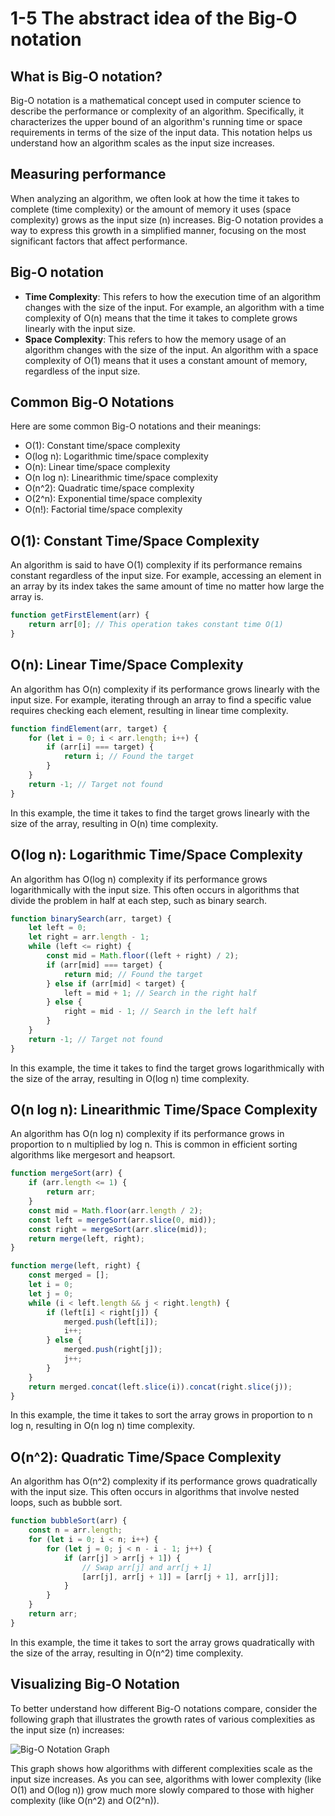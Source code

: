 # 1-5 The abstract idea of the Big-O notation

## What is Big-O notation?

Big-O notation is a mathematical concept used in computer science to describe the performance or complexity of an algorithm. Specifically, it characterizes the upper bound of an algorithm's running time or space requirements in terms of the size of the input data. This notation helps us understand how an algorithm scales as the input size increases.

## Measuring performance

When analyzing an algorithm, we often look at how the time it takes to complete (time complexity) or the amount of memory it uses (space complexity) grows as the input size (n) increases. Big-O notation provides a way to express this growth in a simplified manner, focusing on the most significant factors that affect performance.

## Big-O notation

- **Time Complexity**: This refers to how the execution time of an algorithm changes with the size of the input. For example, an algorithm with a time complexity of O(n) means that the time it takes to complete grows linearly with the input size.
- **Space Complexity**: This refers to how the memory usage of an algorithm changes with the size of the input. An algorithm with a space complexity of O(1) means that it uses a constant amount of memory, regardless of the input size.

## Common Big-O Notations

Here are some common Big-O notations and their meanings:

- O(1): Constant time/space complexity
- O(log n): Logarithmic time/space complexity
- O(n): Linear time/space complexity
- O(n log n): Linearithmic time/space complexity
- O(n^2): Quadratic time/space complexity
- O(2^n): Exponential time/space complexity
- O(n!): Factorial time/space complexity

## O(1): Constant Time/Space Complexity

An algorithm is said to have O(1) complexity if its performance remains constant regardless of the input size. For example, accessing an element in an array by its index takes the same amount of time no matter how large the array is.

```javascript
function getFirstElement(arr) {
	return arr[0]; // This operation takes constant time O(1)
}
```

## O(n): Linear Time/Space Complexity

An algorithm has O(n) complexity if its performance grows linearly with the input size. For example, iterating through an array to find a specific value requires checking each element, resulting in linear time complexity.

```javascript
function findElement(arr, target) {
	for (let i = 0; i < arr.length; i++) {
		if (arr[i] === target) {
			return i; // Found the target
		}
	}
	return -1; // Target not found
}
```

In this example, the time it takes to find the target grows linearly with the size of the array, resulting in O(n) time complexity.

## O(log n): Logarithmic Time/Space Complexity

An algorithm has O(log n) complexity if its performance grows logarithmically with the input size. This often occurs in algorithms that divide the problem in half at each step, such as binary search.

```javascript
function binarySearch(arr, target) {
	let left = 0;
	let right = arr.length - 1;
	while (left <= right) {
		const mid = Math.floor((left + right) / 2);
		if (arr[mid] === target) {
			return mid; // Found the target
		} else if (arr[mid] < target) {
			left = mid + 1; // Search in the right half
		} else {
			right = mid - 1; // Search in the left half
		}
	}
	return -1; // Target not found
}
```

In this example, the time it takes to find the target grows logarithmically with the size of the array, resulting in O(log n) time complexity.

## O(n log n): Linearithmic Time/Space Complexity

An algorithm has O(n log n) complexity if its performance grows in proportion to n multiplied by log n. This is common in efficient sorting algorithms like mergesort and heapsort.

```javascript
function mergeSort(arr) {
	if (arr.length <= 1) {
		return arr;
	}
	const mid = Math.floor(arr.length / 2);
	const left = mergeSort(arr.slice(0, mid));
	const right = mergeSort(arr.slice(mid));
	return merge(left, right);
}

function merge(left, right) {
	const merged = [];
	let i = 0;
	let j = 0;
	while (i < left.length && j < right.length) {
		if (left[i] < right[j]) {
			merged.push(left[i]);
			i++;
		} else {
			merged.push(right[j]);
			j++;
		}
	}
	return merged.concat(left.slice(i)).concat(right.slice(j));
}
```

In this example, the time it takes to sort the array grows in proportion to n log n, resulting in O(n log n) time complexity.

## O(n^2): Quadratic Time/Space Complexity

An algorithm has O(n^2) complexity if its performance grows quadratically with the input size. This often occurs in algorithms that involve nested loops, such as bubble sort.

```javascript
function bubbleSort(arr) {
	const n = arr.length;
	for (let i = 0; i < n; i++) {
		for (let j = 0; j < n - i - 1; j++) {
			if (arr[j] > arr[j + 1]) {
				// Swap arr[j] and arr[j + 1]
				[arr[j], arr[j + 1]] = [arr[j + 1], arr[j]];
			}
		}
	}
	return arr;
}
```

In this example, the time it takes to sort the array grows quadratically with the size of the array, resulting in O(n^2) time complexity.

## Visualizing Big-O Notation

To better understand how different Big-O notations compare, consider the following graph that illustrates the growth rates of various complexities as the input size (n) increases:

![Big-O Notation Graph](https://miro.medium.com/v2/resize:fit:720/format:webp/1*dWet_YU-5072Kcko7LzsuQ.jpeg)

This graph shows how algorithms with different complexities scale as the input size increases. As you can see, algorithms with lower complexity (like O(1) and O(log n)) grow much more slowly compared to those with higher complexity (like O(n^2) and O(2^n)).

